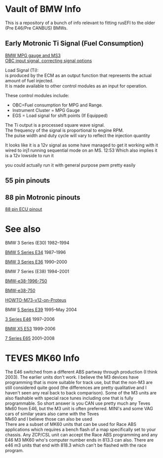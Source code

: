# Vault of BMW Info 

This is a repository of a bunch of info relevant to fitting rusEFI to the older (Pre E46/Pre CANBUS) BMWs.

## Early Motronic Ti Signal (Fuel Consumption)

[BMW MPG gauge and MS3](https://www.msextra.com/forums/viewtopic.php?f=131&t=59516&start=20)  
[OBC input signal, correcting signal options](https://www.msextra.com/forums/viewtopic.php?f=131&t=53920)  

Load Signal (Ti):  
is produced by the ECM as an output function that represents the actual amount of fuel injected.  
It is made available to other control modules as an input for operation.  

These control modules include:  
* OBC=Fuel consumption for MPG and Range.  
* Instrument Cluster = MPG Gauge  
* EGS = Load signal for shift points (If Equipped)  

The Ti output is a processed square wave signal.  
The frequency of the signal is proportional to engine RPM.  
The pulse width and duty cycle will vary to reflect the injection quantity  

It looks like it is a 12v signal as some have managed to get it working with it wired to inj1 running sequential mode on an MS.
12:53
Which also implies it is a 12v lowside to run it

you could actually run it with general purpose pwm pretty easily  

## 55 pin pinouts

## 88 pin Motronic pinouts 

[88 pin ECU pinout](https://docs.google.com/spreadsheets/d/1OiEaak7TElKwF-fXWvl9Dk-fD84a0NENe6lOwhXiOe4/)



# See also

BMW 3 Series (E30) 1982–1994

[BMW 5 Series E34](BMW-e34) 1987–1996

[BMW 3 Series E36](BMW-e36) 1990–2000

BMW 7 Series (E38) 1994–2001

[BMW-e38-1996-750](BMW-e38-1996-750)

[BMW-e38-750](BMW-e38-750)

[HOWTO-M73-v12-on-Proteus](HOWTO-M73-v12-on-Proteus)

BMW [5 Series E39](BMW-e39) 	1995–May 2004

[3 Series E46](BMW-e46) 1997–2006

[BMW X5 E53](BMW-e53) 1999-2006

[7 Series E65](BMW-e65) 2001–2008



# TEVES MK60 Info

The E46 switched from a different ABS partway through production (I think 2003). The earlier units don't work. I believe the M3 devices have programming  that is more suitable for track use, but that the non-M3 are still considered quite good (the differences are pretty qualitative and I haven't seen any  real back to back comparison). Some of the M3 units are also flashable with special race tunes including one that is fully programmable. So short answer  is you CAN use pretty much any Teves Mk60 from E46, but the M3 unit is often preferred. MINI's and some VAG cars of similar years also came with the Teves  
 Mk60 and I believe those can also be used  
There are a subset of MK60 units that can be used for Race ABS applications which requires a bench flash of a map specifically set to your chassis. Any  ZCP/CSL unit can accept the Race ABS programming and any E46 M3 MK60 who's computer number ends in 813.3 can also. 
There are e46 m3 units that end with 818.3 which can't be flashed with the race program. 
